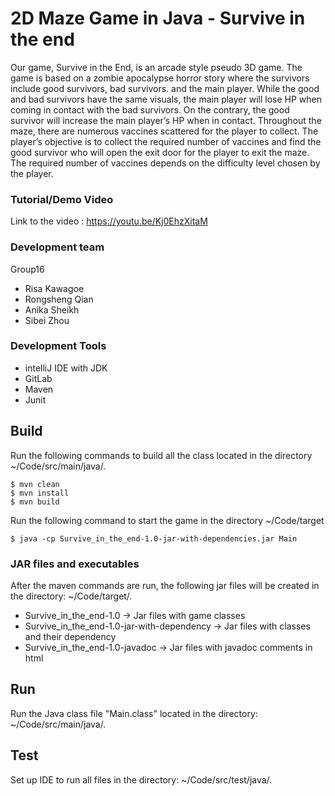 # 2D Maze Game in Java - Survive in the end
Our game, Survive in the End, is an arcade style pseudo 3D game. The game is based on a zombie apocalypse horror story where the survivors include good survivors, bad survivors. and the main player. While the good and bad survivors have the same visuals, the main player will lose HP when coming in contact with the bad survivors. On the contrary, the good survivor will increase the main player’s HP when in contact. Throughout the maze, there are numerous vaccines scattered for the player to collect. The player’s objective is to collect the required number of vaccines and find the good survivor who will open the exit door for the player to exit the maze. The required number of vaccines depends on the difficulty level chosen by the player.

### Tutorial/Demo Video
Link to the video : https://youtu.be/Kj0EhzXitaM

### Development team
Group16
* Risa Kawagoe
* Rongsheng Qian
* Anika Sheikh
* Sibei Zhou

### Development Tools
* intelliJ IDE with JDK
* GitLab
* Maven
* Junit


## Build
Run the following commands to build all the class located in the directory ~/Code/src/main/java/.
```
$ mvn clean
$ mvn install
$ mvn build
```

Run the following command to start the game in the directory ~/Code/target
```
$ java -cp Survive_in_the_end-1.0-jar-with-dependencies.jar Main
```
### JAR files and executables
After the maven commands are run, the following jar files will be created in the directory: ~/Code/target/.
* Survive_in_the_end-1.0 -> Jar files with game classes
* Survive_in_the_end-1.0-jar-with-dependency -> Jar files with classes and their dependency
* Survive_in_the_end-1.0-javadoc -> Jar files with javadoc comments in html

## Run
Run the Java class file "Main.class" located in the directory: ~/Code/src/main/java/.

## Test
Set up IDE to run all files in the directory: ~/Code/src/test/java/.
